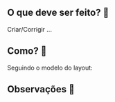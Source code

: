 ## O que deve ser feito? :thinking:
Criar/Corrigir ...

## Como? :page_with_curl:
Seguindo o modelo do layout: 

## Observações :nail_care:
